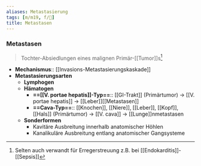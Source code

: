 ```yaml
---
aliases: Metastasierung
tags: [m/m19, f/🦀]
title: Metastasen
---
```

### Metastasen
> Tochter-Absiedlungen eines malignen Primär-[[Tumor]]s[^1]
- **Mechanismus**:: [[Invasions-Metastasierungskaskade]]
- **Metastasierungsarten**
	- **Lymphogen**
	- **Hämatogen**
		- **==[[V. portae hepatis]]-Typ==**:: [[GI-Trakt]] (Primärtumor) → [[V. portae hepatis]] → [[Leber]][[Metastasen]]
		- **==Cava-Typ==**:: [[Knochen]], [[Niere]], [[Leber]], [[Kopf]], [[Hals]] (Primärtumor) → [[V. cava]] → [[Lunge]]nmetastasen
	- **Sonderformen**
		- Kavitäre Ausbreitung innerhalb anatomischer Höhlen
		- Kanalikuläre Ausbreitung entlang anatomischer Gangsysteme


[^1]: Selten auch verwandt für Erregerstreuung z.B. bei [[Endokarditis]]-[[Sepsis]]